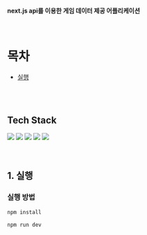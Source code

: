 #### next.js api를 이용한 게임 데이터 제공 어플리케이션

<br/>

# 목차

- [실행](#1-실행)

<br/>
<br/>

## Tech Stack

<div>
    <img src="https://img.shields.io/badge/Next-000000?style=for-the-badge&logo=Next.js&logoColor=white">
    <img src="https://img.shields.io/badge/JavaScript-F7DF1E?style=for-the-badge&logo=JavaScript&logoColor=white">
    <img src="https://img.shields.io/badge/typescript-3178C6?style=for-the-badge&logo=typescript&logoColor=black">
    <img src="https://img.shields.io/badge/styled components-DB7093?style=for-the-badge&logo=styled-components&logoColor=white">
     <img src="https://img.shields.io/badge/css3-1572B6?style=for-the-badge&logo=css3&logoColor=white">
     
</div>

<br/>
<br/>

## 1. 실행

### 실행 방법

```sh
npm install

npm run dev
```

<br/>
<br/>
